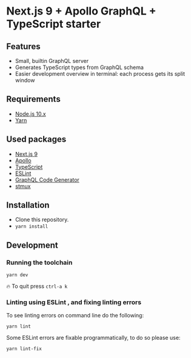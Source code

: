 # Next.js 9 + Apollo GraphQL + TypeScript starter

## Features

- Small, builtin GraphQL server
- Generates TypeScript types from GraphQL schema
- Easier development overview in terminal: each process gets its split window


## Requirements

- [Node.js 10.x](https://nodejs.org/en/download/)
- [Yarn](https://yarnpkg.com)


## Used packages

- [Next.js 9](https://github.com/zeit/next.js/tree/v9.0.2)
- [Apollo](https://www.apollographql.com/)
- [TypeScript](https://www.typescriptlang.org/)
- [ESLint](https://eslint.org/)
- [GraphQL Code Generator](https://graphql-code-generator.com/docs/getting-started/)
- [stmux](https://github.com/rse/stmux)


## Installation

- Clone this repository.
- `yarn install`


## Development

### Running the toolchain

```
yarn dev
```

🔥 To quit press `ctrl-a k`


### Linting using ESLint , and fixing linting errors

To see linting errors on command line do the following: 

```
yarn lint
```

Some ESLint errors are fixable programmatically, to do so please use:

```
yarn lint-fix
```






